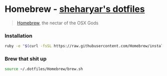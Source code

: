 
Homebrew - [sheharyar's dotfiles](https://github.com/sheharyarn/dotfiles)
=========================================================================

> [Homebrew](http://brew.sh/), the nectar of the OSX Gods


### Installation

```bash
ruby -e "$(curl -fsSL https://raw.githubusercontent.com/Homebrew/install/master/install)"
```


### Brew that shit up

```bash
source ~/.dotfiles/Homebrew/brew.sh
```


